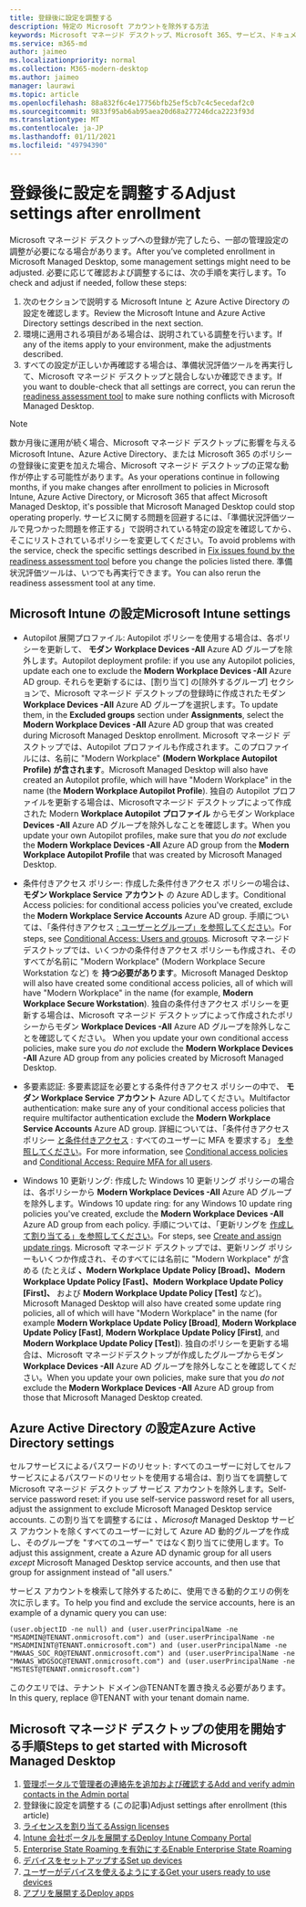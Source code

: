 ```yaml
---
title: 登録後に設定を調整する
description: 特定の Microsoft アカウントを除外する方法
keywords: Microsoft マネージド デスクトップ、Microsoft 365、サービス、ドキュメント
ms.service: m365-md
author: jaimeo
ms.localizationpriority: normal
ms.collection: M365-modern-desktop
ms.author: jaimeo
manager: laurawi
ms.topic: article
ms.openlocfilehash: 88a832f6c4e17756bfb25ef5cb7c4c5ecedaf2c0
ms.sourcegitcommit: 9833f95ab6ab95aea20d68a277246dca2223f93d
ms.translationtype: MT
ms.contentlocale: ja-JP
ms.lasthandoff: 01/11/2021
ms.locfileid: "49794390"
---
```

# <a name="adjust-settings-after-enrollment"></a><span data-ttu-id="e6c79-104">登録後に設定を調整する</span><span class="sxs-lookup"><span data-stu-id="e6c79-104">Adjust settings after enrollment</span></span>

<span data-ttu-id="e6c79-105">Microsoft マネージド デスクトップへの登録が完了したら、一部の管理設定の調整が必要になる場合があります。</span><span class="sxs-lookup"><span data-stu-id="e6c79-105">After you’ve completed enrollment in Microsoft Managed Desktop, some management settings might need to be adjusted.</span></span> <span data-ttu-id="e6c79-106">必要に応じて確認および調整するには、次の手順を実行します。</span><span class="sxs-lookup"><span data-stu-id="e6c79-106">To check and adjust if needed, follow these steps:</span></span>

1. <span data-ttu-id="e6c79-107">次のセクションで説明する Microsoft Intune と Azure Active Directory の設定を確認します。</span><span class="sxs-lookup"><span data-stu-id="e6c79-107">Review the Microsoft Intune and Azure Active Directory settings described in the next section.</span></span>
2. <span data-ttu-id="e6c79-108">環境に適用される項目がある場合は、説明されている調整を行います。</span><span class="sxs-lookup"><span data-stu-id="e6c79-108">If any of the items apply to your environment, make the adjustments described.</span></span>
3. <span data-ttu-id="e6c79-109">すべての設定が正しいか再確認する場合は、準備状況評価ツールを再実行[](https://aka.ms/mmdart)して、Microsoft マネージド デスクトップと競合しないか確認できます。</span><span class="sxs-lookup"><span data-stu-id="e6c79-109">If you want to double-check that all settings are correct, you can rerun the [readiness assessment tool](https://aka.ms/mmdart) to make sure nothing conflicts with Microsoft Managed Desktop.</span></span>

> [!NOTE]
> <span data-ttu-id="e6c79-110">数か月後に運用が続く場合、Microsoft マネージド デスクトップに影響を与える Microsoft Intune、Azure Active Directory、または Microsoft 365 のポリシーの登録後に変更を加えた場合、Microsoft マネージド デスクトップの正常な動作が停止する可能性があります。</span><span class="sxs-lookup"><span data-stu-id="e6c79-110">As your operations continue in following months, if you make changes after enrollment to policies in Microsoft Intune, Azure Active Directory, or Microsoft 365 that affect Microsoft Managed Desktop, it's possible that Microsoft Managed Desktop could stop operating properly.</span></span> <span data-ttu-id="e6c79-111">サービスに関する問題を回避するには、「準備状況評価ツールで[](../get-ready/readiness-assessment-fix.md)見つかった問題を修正する」で説明されている特定の設定を確認してから、そこにリストされているポリシーを変更してください。</span><span class="sxs-lookup"><span data-stu-id="e6c79-111">To avoid problems with the service, check the specific settings described in [Fix issues found by the readiness assessment tool](../get-ready/readiness-assessment-fix.md) before you change the policies listed there.</span></span> <span data-ttu-id="e6c79-112">準備状況評価ツールは、いつでも再実行できます。</span><span class="sxs-lookup"><span data-stu-id="e6c79-112">You can also rerun the readiness assessment tool at any time.</span></span>


## <a name="microsoft-intune-settings"></a><span data-ttu-id="e6c79-113">Microsoft Intune の設定</span><span class="sxs-lookup"><span data-stu-id="e6c79-113">Microsoft Intune settings</span></span>

- <span data-ttu-id="e6c79-114">Autopilot 展開プロファイル: Autopilot ポリシーを使用する場合は、各ポリシーを更新して、 **モダン Workplace Devices -All** Azure AD グループを除外します。</span><span class="sxs-lookup"><span data-stu-id="e6c79-114">Autopilot deployment profile: if you use any Autopilot policies, update each one to exclude the **Modern Workplace Devices -All** Azure AD group.</span></span> <span data-ttu-id="e6c79-115">それらを更新するには、[割り当て] の[除外するグループ] セクションで、Microsoft マネージド デスクトップの登録時に作成されたモダン **Workplace Devices -All** Azure AD グループを選択します。</span><span class="sxs-lookup"><span data-stu-id="e6c79-115">To update them, in the **Excluded groups** section under **Assignments**, select the **Modern Workplace Devices -All** Azure AD group that was created during Microsoft Managed Desktop enrollment.</span></span> <span data-ttu-id="e6c79-116">Microsoft マネージド デスクトップでは、Autopilot プロファイルも作成されます。このプロファイルには、名前に "Modern Workplace" **(Modern Workplace Autopilot Profile) が含されます**。</span><span class="sxs-lookup"><span data-stu-id="e6c79-116">Microsoft Managed Desktop will also have created an Autopilot profile, which will have "Modern Workplace" in the name (the **Modern Workplace Autopilot Profile**).</span></span> <span data-ttu-id="e6c79-117">独自の Autopilot プロファイルを更新する場合は、Microsoftマネージド デスクトップによって作成された Modern **Workplace Autopilot プロファイル** からモダン Workplace **Devices -All** Azure AD グループを除外しなことを確認します。</span><span class="sxs-lookup"><span data-stu-id="e6c79-117">When you update your own Autopilot profiles, make sure that you *do not* exclude the **Modern Workplace Devices -All** Azure AD group from the **Modern Workplace Autopilot Profile** that was created by Microsoft Managed Desktop.</span></span>

- <span data-ttu-id="e6c79-118">条件付きアクセス ポリシー: 作成した条件付きアクセス ポリシーの場合は、 **モダン Workplace Service アカウント** の Azure ADします。</span><span class="sxs-lookup"><span data-stu-id="e6c79-118">Conditional Access policies: for conditional access policies you've created, exclude the **Modern Workplace Service Accounts** Azure AD group.</span></span> <span data-ttu-id="e6c79-119">手順については、「条件付きアクセス [: ユーザーとグループ」を参照してください](https://docs.microsoft.com/azure/active-directory/conditional-access/concept-conditional-access-users-groups)。</span><span class="sxs-lookup"><span data-stu-id="e6c79-119">For steps, see [Conditional Access: Users and groups](https://docs.microsoft.com/azure/active-directory/conditional-access/concept-conditional-access-users-groups).</span></span> <span data-ttu-id="e6c79-120">Microsoft マネージド デスクトップでは、いくつかの条件付きアクセス ポリシーも作成され、そのすべてが名前に "Modern Workplace" (Modern Workplace Secure Workstation など) を **持つ必要があります**。</span><span class="sxs-lookup"><span data-stu-id="e6c79-120">Microsoft Managed Desktop will also have created some conditional access policies, all of which will have "Modern Workplace" in the name (for example, **Modern Workplace Secure Workstation**).</span></span> <span data-ttu-id="e6c79-121">独自の条件付きアクセス ポリシーを更新する場合は、Microsoft マネージド デスクトップによって作成されたポリシーからモダン **Workplace Devices -All** Azure AD グループを除外しなことを確認してください。 </span><span class="sxs-lookup"><span data-stu-id="e6c79-121">When you update your own conditional access policies, make sure you *do not* exclude the **Modern Workplace Devices -All** Azure AD group from any policies created by Microsoft Managed Desktop.</span></span>

- <span data-ttu-id="e6c79-122">多要素認証: 多要素認証を必要とする条件付きアクセス ポリシーの中で、 **モダン Workplace Service アカウント** Azure ADしてください。</span><span class="sxs-lookup"><span data-stu-id="e6c79-122">Multifactor authentication: make sure any of your conditional access policies that require multifactor authentication exclude the **Modern Workplace Service Accounts** Azure AD group.</span></span> <span data-ttu-id="e6c79-123">詳細については、「条件付きアクセス ポリシー [と条件付きアクセス](../get-ready/readiness-assessment-fix.md#conditional-access-policies) : すべてのユーザーに MFA を要求する」 [を参照してください](https://docs.microsoft.com/azure/active-directory/conditional-access/howto-conditional-access-policy-all-users-mfa)。</span><span class="sxs-lookup"><span data-stu-id="e6c79-123">For more information, see [Conditional access policies](../get-ready/readiness-assessment-fix.md#conditional-access-policies) and [Conditional Access: Require MFA for all users](https://docs.microsoft.com/azure/active-directory/conditional-access/howto-conditional-access-policy-all-users-mfa).</span></span>

- <span data-ttu-id="e6c79-124">Windows 10 更新リング: 作成した Windows 10 更新リング ポリシーの場合は、各ポリシーから **Modern Workplace Devices -All** Azure AD グループを除外します。</span><span class="sxs-lookup"><span data-stu-id="e6c79-124">Windows 10 update ring: for any Windows 10 update ring policies you've created, exclude the **Modern Workplace Devices -All** Azure AD group from each policy.</span></span> <span data-ttu-id="e6c79-125">手順については、「更新リングを [作成して割り当てる」を参照してください](https://docs.microsoft.com/mem/intune/protect/windows-10-update-rings#create-and-assign-update-rings)。</span><span class="sxs-lookup"><span data-stu-id="e6c79-125">For steps, see [Create and assign update rings](https://docs.microsoft.com/mem/intune/protect/windows-10-update-rings#create-and-assign-update-rings).</span></span> <span data-ttu-id="e6c79-126">Microsoft マネージド デスクトップでは、更新リング ポリシーもいくつか作成され、そのすべてには名前に "Modern Workplace" が含める (たとえば **、Modern Workplace Update Policy [Broad]、Modern** **Workplace Update Policy [Fast]、Modern** **Workplace Update Policy [First]、** および **Modern Workplace Update Policy [Test]** など)。</span><span class="sxs-lookup"><span data-stu-id="e6c79-126">Microsoft Managed Desktop will also have created some update ring policies, all of which will have "Modern Workplace" in the name (for example **Modern Workplace Update Policy [Broad]**, **Modern Workplace Update Policy [Fast]**, **Modern Workplace Update Policy [First]**, and **Modern Workplace Update Policy [Test]**).</span></span> <span data-ttu-id="e6c79-127">独自のポリシーを更新する場合は、Microsoft マネージドデスクトップが作成したグループからモダン **Workplace Devices -All** Azure AD グループを除外しなことを確認してください。</span><span class="sxs-lookup"><span data-stu-id="e6c79-127">When you update your own policies, make sure that you *do not* exclude the **Modern Workplace Devices -All** Azure AD group from those that Microsoft Managed Desktop created.</span></span>


## <a name="azure-active-directory-settings"></a><span data-ttu-id="e6c79-128">Azure Active Directory の設定</span><span class="sxs-lookup"><span data-stu-id="e6c79-128">Azure Active Directory settings</span></span>

<span data-ttu-id="e6c79-129">セルフサービスによるパスワードのリセット: すべてのユーザーに対してセルフサービスによるパスワードのリセットを使用する場合は、割り当てを調整して Microsoft マネージド デスクトップ サービス アカウントを除外します。</span><span class="sxs-lookup"><span data-stu-id="e6c79-129">Self-service password reset: if you use self-service password reset for all users, adjust the assignment to exclude Microsoft Managed Desktop service accounts.</span></span> <span data-ttu-id="e6c79-130">この割り当てを調整するには *、Microsoft* Managed Desktop サービス アカウントを除くすべてのユーザーに対して Azure AD 動的グループを作成し、そのグループを "すべてのユーザー" ではなく割り当てに使用します。</span><span class="sxs-lookup"><span data-stu-id="e6c79-130">To adjust this assignment, create a Azure AD dynamic group for all users *except* Microsoft Managed Desktop service accounts, and then use that group for assignment instead of "all users."</span></span>

<span data-ttu-id="e6c79-131">サービス アカウントを検索して除外するために、使用できる動的クエリの例を次に示します。</span><span class="sxs-lookup"><span data-stu-id="e6c79-131">To help you find and exclude the service accounts, here is an example of a dynamic query you can use:</span></span>

```Console
(user.objectID -ne null) and (user.userPrincipalName -ne "MSADMIN@TENANT.onmicrosoft.com") and (user.userPrincipalName -ne "MSADMININT@TENANT.onmicrosoft.com") and (user.userPrincipalName -ne "MWAAS_SOC_RO@TENANT.onmicrosoft.com") and (user.userPrincipalName -ne "MWAAS_WDGSOC@TENANT.onmicrosoft.com") and (user.userPrincipalName -ne "MSTEST@TENANT.onmicrosoft.com")
```

<span data-ttu-id="e6c79-132">このクエリでは、テナント ドメイン@TENANTを置き換える必要があります。</span><span class="sxs-lookup"><span data-stu-id="e6c79-132">In this query, replace @TENANT with your tenant domain name.</span></span>



## <a name="steps-to-get-started-with-microsoft-managed-desktop"></a><span data-ttu-id="e6c79-133">Microsoft マネージド デスクトップの使用を開始する手順</span><span class="sxs-lookup"><span data-stu-id="e6c79-133">Steps to get started with Microsoft Managed Desktop</span></span>

1. [<span data-ttu-id="e6c79-134">管理ポータルで管理者の連絡先を追加および確認する</span><span class="sxs-lookup"><span data-stu-id="e6c79-134">Add and verify admin contacts in the Admin portal</span></span>](add-admin-contacts.md)
2. <span data-ttu-id="e6c79-135">登録後に設定を調整する (この記事)</span><span class="sxs-lookup"><span data-stu-id="e6c79-135">Adjust settings after enrollment (this article)</span></span>
3. [<span data-ttu-id="e6c79-136">ライセンスを割り当てる</span><span class="sxs-lookup"><span data-stu-id="e6c79-136">Assign licenses</span></span>](assign-licenses.md)
4. [<span data-ttu-id="e6c79-137">Intune 会社ポータルを展開する</span><span class="sxs-lookup"><span data-stu-id="e6c79-137">Deploy Intune Company Portal</span></span>](company-portal.md)
5. [<span data-ttu-id="e6c79-138">Enterprise State Roaming を有効にする</span><span class="sxs-lookup"><span data-stu-id="e6c79-138">Enable Enterprise State Roaming</span></span>](enterprise-state-roaming.md)
6. [<span data-ttu-id="e6c79-139">デバイスをセットアップする</span><span class="sxs-lookup"><span data-stu-id="e6c79-139">Set up devices</span></span>](set-up-devices.md)
7. [<span data-ttu-id="e6c79-140">ユーザーがデバイスを使えるようにする</span><span class="sxs-lookup"><span data-stu-id="e6c79-140">Get your users ready to use devices</span></span>](get-started-devices.md)
8. [<span data-ttu-id="e6c79-141">アプリを展開する</span><span class="sxs-lookup"><span data-stu-id="e6c79-141">Deploy apps</span></span>](deploy-apps.md)

